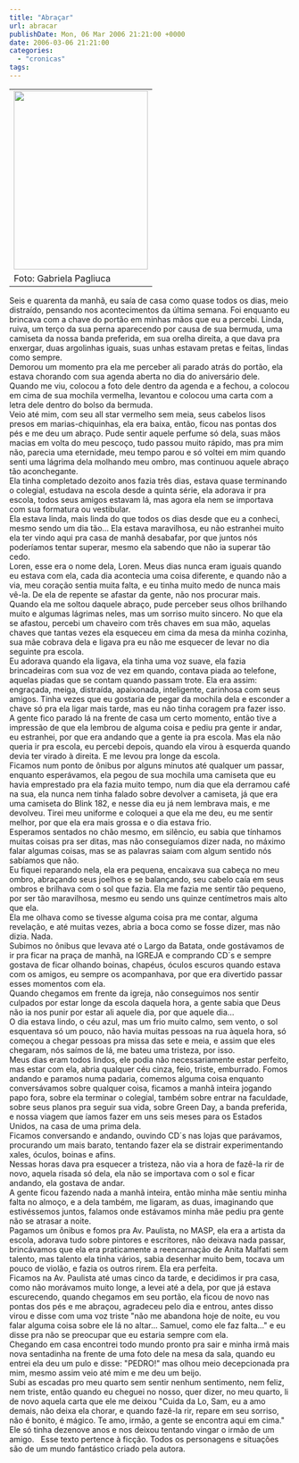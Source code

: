 ```yaml
---
title: "Abraçar"
url: abracar
publishDate: Mon, 06 Mar 2006 21:21:00 +0000
date: 2006-03-06 21:21:00
categories: 
  - "cronicas"
tags: 
---
```

<table cellspacing="0" cellpadding="0">
<tbody>
<tr>
<td><a href="http://4.bp.blogspot.com/_BzqI_RDZ6O4/TO4jaTN1WZI/AAAAAAAACS4/bUrZIpsJMGI/s1600/DSC03814.JPG"><img alt="" src="http://4.bp.blogspot.com/_BzqI_RDZ6O4/TO4jaTN1WZI/AAAAAAAACS4/bUrZIpsJMGI/s320/DSC03814.JPG" width="240" height="320" border="0" /></a></td>
</tr>
<tr>
<td>Foto: Gabriela Pagliuca</td>
</tr>
</tbody>
</table>
<div><span>Seis e quarenta da manhã, eu saía de casa como quase todos os dias, meio distraído, pensando nos acontecimentos da última semana. Foi enquanto eu brincava com a chave do portão em minhas mãos que eu a percebi. Linda, ruiva, um terço da sua perna aparecendo por causa de sua bermuda, uma camiseta da nossa banda preferida, em sua orelha direita, a que dava pra enxergar, duas argolinhas iguais, suas unhas estavam pretas e feitas, lindas como sempre.</span></div>
<div><span><span>Demorou um momento pra ela me perceber ali parado atrás do portão, ela estava chorando com sua agenda aberta no dia do aniversário dele. Quando me viu, colocou a foto dele dentro da agenda e a fechou, a colocou em cima de sua mochila vermelha, levantou e colocou uma carta com a letra dele dentro do bolso da bermuda.</span></span>&nbsp;

</div>
<div><span><span>Veio até mim, com seu all star vermelho sem meia, seus cabelos lisos presos em marias-chiquinhas, ela era baixa, então, ficou nas pontas dos pés e me deu um abraço. Pude sentir aquele perfume só dela, suas mãos macias em volta do meu pescoço, tudo passou muito rápido, mas pra mim não, parecia uma eternidade, meu tempo parou e só voltei em mim quando senti uma lágrima dela molhando meu ombro, mas continuou aquele abraço tão aconchegante.</span></span>&nbsp;

</div>
<div><span><span>Ela tinha completado dezoito anos fazia três dias, estava quase terminando o colegial, estudava na escola desde a quinta série, ela adorava ir pra escola, todos seus amigos estavam lá, mas agora ela nem se importava com sua formatura ou vestibular.</span></span>&nbsp;

</div>
<div><span><span>Ela estava linda, mais linda do que todos os dias desde que eu a conheci, mesmo sendo um dia tão... Ela estava maravilhosa, eu não estranhei muito ela ter vindo aqui pra casa de manhã desabafar, por que juntos nós poderíamos tentar superar, mesmo ela sabendo que não ia superar tão cedo.</span></span>&nbsp;

</div>
<div><span><span>Loren, esse era o nome dela, Loren. Meus dias nunca eram iguais quando eu estava com ela, cada dia acontecia uma coisa diferente, e quando não a via, meu coração sentia muita falta, e eu tinha muito medo de nunca mais vê-la. De ela de repente se afastar da gente, não nos procurar mais.</span></span>&nbsp;

</div>
<div><span><span>Quando ela me soltou daquele abraço, pude perceber seus olhos brilhando muito e algumas lágrimas neles, mas um sorriso muito sincero. No que ela se afastou, percebi um chaveiro com três chaves em sua mão, aquelas chaves que tantas vezes ela esqueceu em cima da mesa da minha cozinha, sua mãe cobrava dela e ligava pra eu não me esquecer de levar no dia seguinte pra escola.</span></span>&nbsp;

</div>
<div><span><span>Eu adorava quando ela ligava, ela tinha uma voz suave, ela fazia brincadeiras com sua voz de vez em quando, contava piada ao telefone, aquelas piadas que se contam quando passam trote. Ela era assim: engraçada, meiga, distraída, apaixonada, inteligente, carinhosa com seus amigos. Tinha vezes que eu gostaria de pegar da mochila dela e esconder a chave só pra ela ligar mais tarde, mas eu não tinha coragem pra fazer isso.</span></span>&nbsp;

</div>
<div><span><span>A gente fico parado lá na frente de casa um certo momento, então tive a impressão de que ela lembrou de alguma coisa e pediu pra gente ir andar, eu estranhei, por que era andando que a gente ia pra escola. Mas ela não queria ir pra escola, eu percebi depois, quando ela virou à esquerda quando devia ter virado à direita. E me levou pra longe da escola.</span></span>&nbsp;

</div>
<div><span><span>Ficamos num ponto de ônibus por alguns minutos até qualquer um passar, enquanto esperávamos, ela pegou de sua mochila uma camiseta que eu havia emprestado pra ela fazia muito tempo, num dia que ela derramou café na sua, ela nunca nem tinha falado sobre devolver a camiseta, já que era uma camiseta do Blink 182, e nesse dia eu já nem lembrava mais, e me devolveu. Tirei meu uniforme e coloquei a que ela me deu, eu me sentir melhor, por que ela era mais grossa e o dia estava frio.</span></span>&nbsp;

</div>
<div><span><span>Esperamos sentados no chão mesmo, em silêncio, eu sabia que tínhamos muitas coisas pra ser ditas, mas não conseguíamos dizer nada, no máximo falar algumas coisas, mas se as palavras saiam com algum sentido nós sabíamos que não.</span></span>&nbsp;

</div>
<div><span><span>Eu fiquei reparando nela, ela era pequena, encaixava sua cabeça no meu ombro, abraçando seus joelhos e se balançando, seu cabelo caía em seus ombros e brilhava com o sol que fazia. Ela me fazia me sentir tão pequeno, por ser tão maravilhosa, mesmo eu sendo uns quinze centímetros mais alto que ela.</span></span>&nbsp;

</div>
<div><span><span>Ela me olhava como se tivesse alguma coisa pra me contar, alguma revelação, e até muitas vezes, abria a boca como se fosse dizer, mas não dizia. Nada.</span></span>&nbsp;

</div>
<div><span><span>Subimos no ônibus que levava até o Largo da Batata, onde gostávamos de ir pra ficar na praça de manhã, na IGREJA e comprando CD´s e sempre gostava de ficar olhando boinas, chapéus, óculos escuros quando estava com os amigos, eu sempre os acompanhava, por que era divertido passar esses momentos com ela.</span></span>&nbsp;

</div>
<div><span><span>Quando chegamos em frente da igreja, não conseguimos nos sentir culpados por estar longe da escola daquela hora, a gente sabia que Deus não ia nos punir por estar ali aquele dia, por que aquele dia...</span></span>&nbsp;

</div>
<div><span><span>O dia estava lindo, o céu azul, mas um frio muito calmo, sem vento, o sol esquentava só um pouco, não havia muitas pessoas na rua àquela hora, só começou a chegar pessoas pra missa das sete e meia, e assim que eles chegaram, nós saímos de lá, me bateu uma tristeza, por isso.</span></span>&nbsp;

</div>
<div><span><span>Meus dias eram todos lindos, ele podia não necessariamente estar perfeito, mas estar com ela, abria qualquer céu cinza, feio, triste, emburrado. Fomos andando e paramos numa padaria, comemos alguma coisa enquanto conversávamos sobre qualquer coisa, ficamos a manhã inteira jogando papo fora, sobre ela terminar o colegial, também sobre entrar na faculdade, sobre seus planos pra seguir sua vida, sobre Green Day, a banda preferida, e nossa viagem que íamos fazer em uns seis meses para os Estados Unidos, na casa de uma prima dela.</span></span>&nbsp;

</div>
<div><span><span>Ficamos conversando e andando, ouvindo CD´s nas lojas que parávamos, procurando um mais barato, tentando fazer ela se distrair experimentando xales, óculos, boinas e afins.</span></span>&nbsp;

</div>
<div><span><span>Nessas horas dava pra esquecer a tristeza, não via a hora de fazê-la rir de novo, aquela risada só dela, ela não se importava com o sol e ficar andando, ela gostava de andar.</span></span>&nbsp;

</div>
<div><span><span>A gente ficou fazendo nada a manhã inteira, então minha mãe sentiu minha falta no almoço, e a dela também, me ligaram, as duas, imaginando que estivéssemos juntos, falamos onde estávamos minha mãe pediu pra gente não se atrasar a noite.</span></span>&nbsp;

</div>
<div><span><span>Pagamos um ônibus e fomos pra Av. Paulista, no MASP, ela era a artista da escola, adorava tudo sobre pintores e escritores, não deixava nada passar, brincávamos que ela era praticamente a reencarnação de Anita Malfati sem talento, mas talento ela tinha vários, sabia desenhar muito bem, tocava um pouco de violão, e fazia os outros rirem. Ela era perfeita.</span></span>&nbsp;

</div>
<div><span><span>Ficamos na Av. Paulista até umas cinco da tarde, e decidimos ir pra casa, como não morávamos muito longe, a levei até a dela, por que já estava escurecendo, quando chegamos em seu portão, ela ficou de novo nas pontas dos pés e me abraçou, agradeceu pelo dia e entrou, antes disso virou e disse com uma voz triste "não me abandona hoje de noite, eu vou falar alguma coisa sobre ele lá no altar... Samuel, como ele faz falta..." e eu disse pra não se preocupar que eu estaria sempre com ela.</span></span>&nbsp;

</div>
<div><span><span>Chegando em casa encontrei todo mundo pronto pra sair e minha irmã mais nova sentadinha na frente de uma foto dele na mesa da sala, quando eu entrei ela deu um pulo e disse: "PEDRO!" mas olhou meio decepcionada pra mim, mesmo assim veio até mim e me deu um beijo.</span></span>&nbsp;

</div>
<div><span><span>Subi as escadas pro meu quarto sem sentir nenhum sentimento, nem feliz, nem triste, então quando eu cheguei no nosso, quer dizer, no meu quarto, li de novo aquela carta que ele me deixou "Cuida da Lo, Sam, eu a amo demais, não deixa ela chorar, e quando fazê-la rir, repare em seu sorriso, não é bonito, é mágico. Te amo, irmão, a gente se encontra aqui em cima."</span></span>&nbsp;

</div>
<div><span><span>Ele só tinha dezenove anos e nos deixou tentando vingar o irmão de um amigo. </span></span>&nbsp;
<span>
</span>
<span><span><span>Esse texto pertence à ficção. Todos os personagens e situações são de um mundo fantástico criado pela autora.</span></span></span></div>
